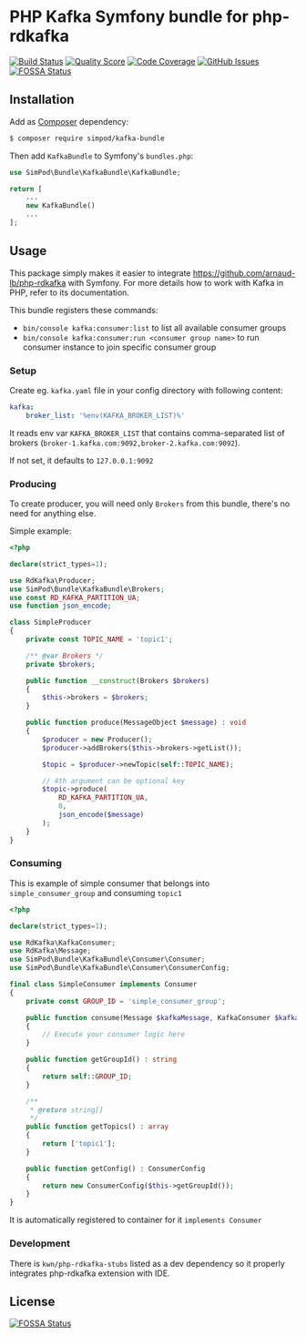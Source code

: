 # PHP Kafka Symfony bundle for php-rdkafka

[![Build Status](https://img.shields.io/travis/simPod/KafkaBundle/master.svg?style=flat-square)](https://travis-ci.org/simPod/KafkaBundle)
[![Quality Score](https://img.shields.io/scrutinizer/g/simPod/KafkaBundle.svg?style=flat-square)](https://scrutinizer-ci.com/g/simPod/KafkaBundle)
[![Code Coverage](https://img.shields.io/scrutinizer/coverage/g/simPod/KafkaBundle.svg?style=flat-square)](https://scrutinizer-ci.com/g/simPod/KafkaBundle)
[![GitHub Issues](https://img.shields.io/github/issues/simPod/KafkaBundle.svg?style=flat-square)](https://github.com/simPod/KafkaBundle/issues)
[![FOSSA Status](https://app.fossa.io/api/projects/git%2Bgithub.com%2FsimPod%2FKafkaBundle.svg?type=shield)](https://app.fossa.io/projects/git%2Bgithub.com%2FsimPod%2FKafkaBundle?ref=badge_shield)

## Installation

Add as [Composer](https://getcomposer.org/) dependency:

```sh
$ composer require simpod/kafka-bundle
```

Then add `KafkaBundle` to Symfony's `bundles.php`:

```php
use SimPod\Bundle\KafkaBundle\KafkaBundle;

return [
    ...
    new KafkaBundle()
    ...
];
```

## Usage

This package simply makes it easier to integrate https://github.com/arnaud-lb/php-rdkafka with Symfony. For more details how to work with Kafka in PHP, refer to its documentation.

This bundle registers these commands:

- `bin/console kafka:consumer:list` to list all available consumer groups
- `bin/console kafka:consumer:run <consumer group name>` to run consumer instance to join specific consumer group

### Setup

Create eg. `kafka.yaml` file in your config directory with following content:

```yaml
kafka:
    broker_list: '%env(KAFKA_BROKER_LIST)%'
```
It reads env var `KAFKA_BROKER_LIST` that contains comma-separated list of brokers (`broker-1.kafka.com:9092,broker-2.kafka.com:9092`).

If not set, it defaults to `127.0.0.1:9092`

### Producing

To create producer, you will need only `Brokers` from this bundle, there's no need for anything else.

Simple example:

```php
<?php

declare(strict_types=1);

use RdKafka\Producer;
use SimPod\Bundle\KafkaBundle\Brokers;
use const RD_KAFKA_PARTITION_UA;
use function json_encode;

class SimpleProducer
{
    private const TOPIC_NAME = 'topic1';

    /** @var Brokers */
    private $brokers;

    public function __construct(Brokers $brokers)
    {
        $this->brokers = $brokers;
    }

    public function produce(MessageObject $message) : void
    {
        $producer = new Producer();
        $producer->addBrokers($this->brokers->getList());

        $topic = $producer->newTopic(self::TOPIC_NAME);

        // 4th argument can be optional key
        $topic->produce(
            RD_KAFKA_PARTITION_UA,
            0,
            json_encode($message)
        );
    }
}
```

### Consuming

This is example of simple consumer that belongs into `simple_consumer_group` and consuming `topic1`
```php
<?php

declare(strict_types=1);

use RdKafka\KafkaConsumer;
use RdKafka\Message;
use SimPod\Bundle\KafkaBundle\Consumer\Consumer;
use SimPod\Bundle\KafkaBundle\Consumer\ConsumerConfig;

final class SimpleConsumer implements Consumer
{
    private const GROUP_ID = 'simple_consumer_group';

    public function consume(Message $kafkaMessage, KafkaConsumer $kafkaConsumer) : void
    {
        // Execute your consumer logic here
    }

    public function getGroupId() : string
    {
        return self::GROUP_ID;
    }

    /**
     * @return string[]
     */
    public function getTopics() : array
    {
        return ['topic1'];
    }

    public function getConfig() : ConsumerConfig
    {
        return new ConsumerConfig($this->getGroupId());
    }
}
```

 It is automatically registered to container for it `implements Consumer` 

### Development

There is `kwn/php-rdkafka-stubs` listed as a dev dependency so it properly integrates php-rdkafka extension with IDE.


## License
[![FOSSA Status](https://app.fossa.io/api/projects/git%2Bgithub.com%2FsimPod%2FKafkaBundle.svg?type=large)](https://app.fossa.io/projects/git%2Bgithub.com%2FsimPod%2FKafkaBundle?ref=badge_large)